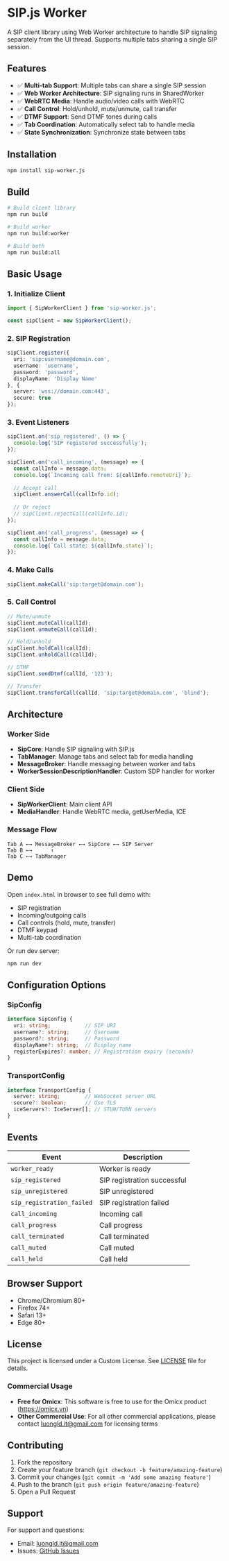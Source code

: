 # SIP.js Worker

A SIP client library using Web Worker architecture to handle SIP signaling separately from the UI thread. Supports multiple tabs sharing a single SIP session.

## Features

- ✅ **Multi-tab Support**: Multiple tabs can share a single SIP session
- ✅ **Web Worker Architecture**: SIP signaling runs in SharedWorker
- ✅ **WebRTC Media**: Handle audio/video calls with WebRTC
- ✅ **Call Control**: Hold/unhold, mute/unmute, call transfer
- ✅ **DTMF Support**: Send DTMF tones during calls
- ✅ **Tab Coordination**: Automatically select tab to handle media
- ✅ **State Synchronization**: Synchronize state between tabs

## Installation

```bash
npm install sip-worker.js
```

## Build

```bash
# Build client library
npm run build

# Build worker
npm run build:worker

# Build both
npm run build:all
```

## Basic Usage

### 1. Initialize Client

```typescript
import { SipWorkerClient } from 'sip-worker.js';

const sipClient = new SipWorkerClient();
```

### 2. SIP Registration

```typescript
sipClient.register({
  uri: 'sip:username@domain.com',
  username: 'username',
  password: 'password',
  displayName: 'Display Name'
}, {
  server: 'wss://domain.com:443',
  secure: true
});
```

### 3. Event Listeners

```typescript
sipClient.on('sip_registered', () => {
  console.log('SIP registered successfully');
});

sipClient.on('call_incoming', (message) => {
  const callInfo = message.data;
  console.log(`Incoming call from: ${callInfo.remoteUri}`);
  
  // Accept call
  sipClient.answerCall(callInfo.id);
  
  // Or reject
  // sipClient.rejectCall(callInfo.id);
});

sipClient.on('call_progress', (message) => {
  const callInfo = message.data;
  console.log(`Call state: ${callInfo.state}`);
});
```

### 4. Make Calls

```typescript
sipClient.makeCall('sip:target@domain.com');
```

### 5. Call Control

```typescript
// Mute/unmute
sipClient.muteCall(callId);
sipClient.unmuteCall(callId);

// Hold/unhold
sipClient.holdCall(callId);
sipClient.unholdCall(callId);

// DTMF
sipClient.sendDtmf(callId, '123');

// Transfer
sipClient.transferCall(callId, 'sip:target@domain.com', 'blind');
```

## Architecture

### Worker Side
- **SipCore**: Handle SIP signaling with SIP.js
- **TabManager**: Manage tabs and select tab for media handling
- **MessageBroker**: Handle messaging between worker and tabs
- **WorkerSessionDescriptionHandler**: Custom SDP handler for worker

### Client Side  
- **SipWorkerClient**: Main client API
- **MediaHandler**: Handle WebRTC media, getUserMedia, ICE

### Message Flow
```
Tab A ←→ MessageBroker ←→ SipCore ←→ SIP Server
Tab B ←→      ↑
Tab C ←→ TabManager
```

## Demo

Open `index.html` in browser to see full demo with:
- SIP registration
- Incoming/outgoing calls  
- Call controls (hold, mute, transfer)
- DTMF keypad
- Multi-tab coordination

Or run dev server:

```bash
npm run dev
```

## Configuration Options

### SipConfig
```typescript
interface SipConfig {
  uri: string;           // SIP URI
  username?: string;     // Username
  password?: string;     // Password  
  displayName?: string;  // Display name
  registerExpires?: number; // Registration expiry (seconds)
}
```

### TransportConfig
```typescript
interface TransportConfig {
  server: string;        // WebSocket server URL
  secure?: boolean;      // Use TLS
  iceServers?: IceServer[]; // STUN/TURN servers
}
```

## Events

| Event | Description |
|-------|-------------|
| `worker_ready` | Worker is ready |
| `sip_registered` | SIP registration successful |
| `sip_unregistered` | SIP unregistered |
| `sip_registration_failed` | SIP registration failed |
| `call_incoming` | Incoming call |
| `call_progress` | Call progress |
| `call_terminated` | Call terminated |
| `call_muted` | Call muted |
| `call_held` | Call held |

## Browser Support

- Chrome/Chromium 80+
- Firefox 74+  
- Safari 13+
- Edge 80+

## License

This project is licensed under a Custom License. See [LICENSE](LICENSE) file for details.

### Commercial Usage

- **Free for Omicx**: This software is free to use for the Omicx product (https://omicx.vn)
- **Other Commercial Use**: For all other commercial applications, please contact luongld.it@gmail.com for licensing terms

## Contributing

1. Fork the repository
2. Create your feature branch (`git checkout -b feature/amazing-feature`)
3. Commit your changes (`git commit -m 'Add some amazing feature'`)
4. Push to the branch (`git push origin feature/amazing-feature`)
5. Open a Pull Request

## Support

For support and questions:
- Email: luongld.it@gmail.com
- Issues: [GitHub Issues](https://github.com/your-repo/issues) 